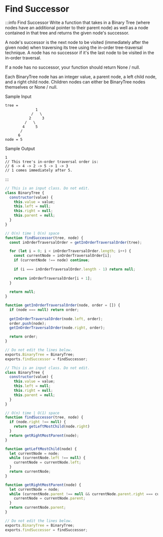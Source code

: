 # Find Successor

:::info Find Successor
Write a function that takes in a Binary Tree (where nodes have an additional pointer to their parent node) as well as a node contained in that tree and returns the given node's successor.

A node's successor is the next node to be visited (immediately after the given node) when traversing its tree using the in-order tree-traversal technique. A node has no successor if it's the last node to be visited in the in-order traversal.

If a node has no successor, your function should return None / null.

Each BinaryTree node has an integer value, a parent node, a left child node, and a right child node. Children nodes can either be BinaryTree nodes themselves or None / null.

Sample Input
```
tree = 
              1
            /   \
           2     3
         /   \ 
        4     5
       /       
      6  
node = 5
```   
Sample Output
```
1
// This tree's in-order traversal order is:
// 6 -> 4 -> 2 -> 5 -> 1 -> 3 
// 1 comes immediately after 5.
```
:::


```js title="Solution 1"
// This is an input class. Do not edit.
class BinaryTree {
  constructor(value) {
    this.value = value;
    this.left = null;
    this.right = null;
    this.parent = null;
  }
}

// O(n) time | O(n) space
function findSuccessor(tree, node) {
  const inOrderTraversalOrder = getInOrderTraversalOrder(tree);

  for (let i = 0; i < inOrderTraversalOrder.length; i++) {
    const currentNode = inOrderTraversalOrder[i];
    if (currentNode !== node) continue;
    
    if (i === inOrderTraversalOrder.length - 1) return null;
    
    return inOrderTraversalOrder[i + 1];
  }
  
  return null;
}

function getInOrderTraversalOrder(node, order = []) {
  if (node === null) return order;
  
  getInOrderTraversalOrder(node.left, order);
  order.push(node);
  getInOrderTraversalOrder(node.right, order);

  return order;
}

// Do not edit the lines below.
exports.BinaryTree = BinaryTree;
exports.findSuccessor = findSuccessor;
```

```js title="Solution 2"
// This is an input class. Do not edit.
class BinaryTree {
  constructor(value) {
    this.value = value;
    this.left = null;
    this.right = null;
    this.parent = null;
  }
}

// O(n) time | O(1) space
function findSuccessor(tree, node) {
  if (node.right !== null) {
    return getLeftMostChild(node.right)
  }
  return getRightMostParent(node);
}

function getLeftMostChild(node) {
  let currentNode = node;
  while (currentNode.left !== null) {
    currentNode = currentNode.left;
  }
  return currentNode;
}

function getRightMostParent(node) {
  let currentNode = node;
  while (currentNode.parent !== null && currentNode.parent.right === currentNode) {
    currentNode = currentNode.parent;
  }
  return currentNode.parent;
}

// Do not edit the lines below.
exports.BinaryTree = BinaryTree;
exports.findSuccessor = findSuccessor;

```